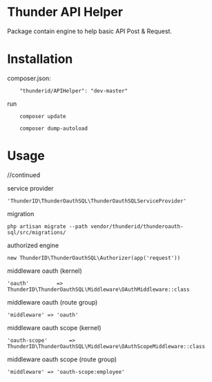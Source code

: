 # Thunder API Helper

Package contain engine to help basic API Post & Request.

# Installation

composer.json:
```
	"thunderid/APIHelper": "dev-master"
```

run
```
	composer update
```

```
	composer dump-autoload
```

# Usage
//continued

service provider
```
'ThunderID\ThunderOauthSQL\ThunderOauthSQLServiceProvider'
```

migration
```
php artisan migrate --path vendor/thunderid/thunderoauth-sql/src/migrations/
```

authorized engine
```
new ThunderID\ThunderOauthSQL\Authorizer(app('request'))
```

middleware oauth (kernel)
```
'oauth' 		=> ThunderID\ThunderOauthSQL\Middleware\OAuthMiddleware::class
```

middleware oauth (route group)
```
'middleware' => 'oauth'
```

middleware oauth scope (kernel)
```
'oauth-scope' 		=> ThunderID\ThunderOauthSQL\Middleware\OAuthScopeMiddleware::class
```

middleware oauth scope (route group)
```
'middleware' => 'oauth-scope:employee'
```

